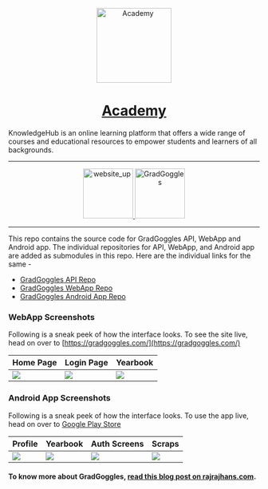 <p align="center">
  <a href="https://academy.aaryanjagadale.tech/">
    <img alt="Academy" src="https://res.cloudinary.com/ddaalka6i/image/upload/v1686893053/portfolio/acdemy_nxmisq.png" width="150"/>
  </a>
</p>
<h1 align="center">
  <a href="https://academy.aaryanjagadale.tech/">Academy</a>
</h1>
 KnowledgeHub is an online learning platform that offers a wide range of courses and educational resources to empower students and learners of all backgrounds.

---
<p align="center">
  <a href="https://gradgoggles.com" target="_blank">
    <img alt="website_up" src="https://img.shields.io/badge/Website-Up-<COLOR>.svg?style=flat" width="100"/>
  </a>

  <a href="https://play.google.com/store/apps/details?id=com.team.android.gradgoggles&hl=en" target="_blank">
    <img alt="GradGoggles" src="https://upload.wikimedia.org/wikipedia/commons/7/78/Google_Play_Store_badge_EN.svg" width="100"/>
  </a>
</p>


---

This repo contains the source code for GradGoggles API, WebApp and Android app. The individual repositories for API, WebApp, and Android app are added as submodules in this repo. Here are the individual links for the same -     
* [GradGoggles API Repo](https://github.com/rajrajhans/gradgoggles-api)
* [GradGoggles WebApp Repo](https://github.com/rajrajhans/gradgoggles-api)
* [GradGoggles Android App Repo](https://github.com/khalatevarun/gradgoggles-android)

### WebApp Screenshots

Following is a sneak peek of how the interface looks. To see the site live, head on over to [https://gradgoggles.com/](https://gradgoggles.com/)

| Home Page                              | Login Page                             | Yearbook                            |
| ------------------------------------ | ------------------------------------ | ------------------------------------ |
| ![](https://assets.rajrajhans.com/gg1.png) | ![](https://assets.rajrajhans.com/gg2.png) | ![](https://assets.rajrajhans.com/gg3.png) |

### Android App Screenshots

Following is a sneak peek of how the interface looks. To use the app live, head on over to [Google Play Store](https://play.google.com/store/apps/details?id=com.team.android.gradgoggles&hl=en)

| Profile                               | Yearbook                             | Auth Screens                               | Scraps                             |
| ------------------------------------ | ------------------------------------ | ------------------------------------ | ------------------------------------ | 
| ![](https://assets.rajrajhans.com/gg4_1.png) | ![](https://assets.rajrajhans.com/gg5_1.png) | ![](https://assets.rajrajhans.com/gg6_1.png) | ![](https://assets.rajrajhans.com/gg7_1.png) |

#### To know more about GradGoggles, [read this blog post on rajrajhans.com](https://rajrajhans.com/2020/08/casestudy-gradgoggles/).
